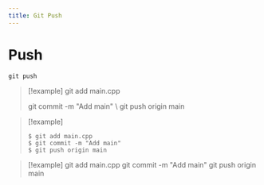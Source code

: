 ```yaml
---
title: Git Push
---
```


# Push

`git push`


> [!example]
> git add main.cpp
>
> git commit -m "Add main" \\
> git push origin main


> [!example]
> ```console
> $ git add main.cpp
> $ git commit -m "Add main"
> $ git push origin main
> ```

> [!example]
> git add main.cpp
> git commit -m "Add main"
> git push origin main


